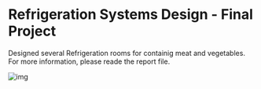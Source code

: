 # Refrigeration Systems Design - Final Project
Designed several Refrigeration rooms for containig meat and vegetables.
For more information, please reade the report file.

![img](https://raw.githubusercontent.com/<MoFattahi>/<Python_Scripts>/<main>/<Python_Scripts/Refrigeration_FinalProject/img1.png>)
